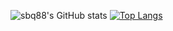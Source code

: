 ![sbq88's GitHub stats](https://github-readme-stats.vercel.app/api?username=sbq88&show_icons=true&theme=graywhite)
[![Top Langs](https://github-readme-stats.vercel.app/api/top-langs/?username=sbq88)](https://github.com/sbq88)
